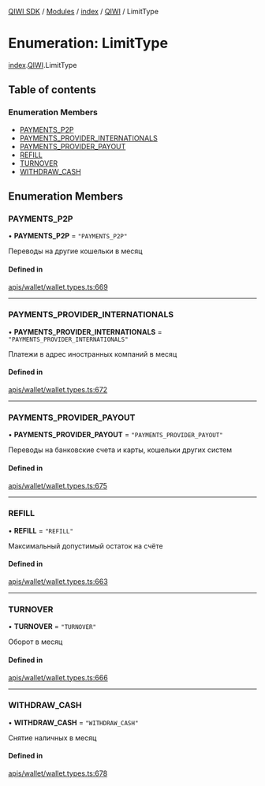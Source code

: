 [QIWI SDK](../README.md) / [Modules](../modules.md) / [index](../modules/index.md) / [QIWI](../modules/index.QIWI.md) / LimitType

# Enumeration: LimitType

[index](../modules/index.md).[QIWI](../modules/index.QIWI.md).LimitType

## Table of contents

### Enumeration Members

- [PAYMENTS\_P2P](index.QIWI.LimitType.md#payments_p2p)
- [PAYMENTS\_PROVIDER\_INTERNATIONALS](index.QIWI.LimitType.md#payments_provider_internationals)
- [PAYMENTS\_PROVIDER\_PAYOUT](index.QIWI.LimitType.md#payments_provider_payout)
- [REFILL](index.QIWI.LimitType.md#refill)
- [TURNOVER](index.QIWI.LimitType.md#turnover)
- [WITHDRAW\_CASH](index.QIWI.LimitType.md#withdraw_cash)

## Enumeration Members

### PAYMENTS\_P2P

• **PAYMENTS\_P2P** = ``"PAYMENTS_P2P"``

Переводы на другие кошельки в месяц

#### Defined in

[apis/wallet/wallet.types.ts:669](https://github.com/AlexXanderGrib/node-qiwi-sdk/blob/b60f8c6/src/apis/wallet/wallet.types.ts#L669)

___

### PAYMENTS\_PROVIDER\_INTERNATIONALS

• **PAYMENTS\_PROVIDER\_INTERNATIONALS** = ``"PAYMENTS_PROVIDER_INTERNATIONALS"``

Платежи в адрес иностранных компаний в месяц

#### Defined in

[apis/wallet/wallet.types.ts:672](https://github.com/AlexXanderGrib/node-qiwi-sdk/blob/b60f8c6/src/apis/wallet/wallet.types.ts#L672)

___

### PAYMENTS\_PROVIDER\_PAYOUT

• **PAYMENTS\_PROVIDER\_PAYOUT** = ``"PAYMENTS_PROVIDER_PAYOUT"``

Переводы на банковские счета и карты, кошельки других систем

#### Defined in

[apis/wallet/wallet.types.ts:675](https://github.com/AlexXanderGrib/node-qiwi-sdk/blob/b60f8c6/src/apis/wallet/wallet.types.ts#L675)

___

### REFILL

• **REFILL** = ``"REFILL"``

Максимальный допустимый остаток на счёте

#### Defined in

[apis/wallet/wallet.types.ts:663](https://github.com/AlexXanderGrib/node-qiwi-sdk/blob/b60f8c6/src/apis/wallet/wallet.types.ts#L663)

___

### TURNOVER

• **TURNOVER** = ``"TURNOVER"``

Оборот в месяц

#### Defined in

[apis/wallet/wallet.types.ts:666](https://github.com/AlexXanderGrib/node-qiwi-sdk/blob/b60f8c6/src/apis/wallet/wallet.types.ts#L666)

___

### WITHDRAW\_CASH

• **WITHDRAW\_CASH** = ``"WITHDRAW_CASH"``

Снятие наличных в месяц

#### Defined in

[apis/wallet/wallet.types.ts:678](https://github.com/AlexXanderGrib/node-qiwi-sdk/blob/b60f8c6/src/apis/wallet/wallet.types.ts#L678)
